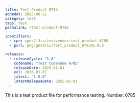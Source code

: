 ```yaml
---
title: Test Product 0785
addedAt: 2025-08-21
category: test
tags: test
permalink: /test-product-0785

identifiers:
  - cpe: cpe:2.3:a:testvendor:test_product_0785
  - purl: pkg:generic/test_product_0785@1.0.0

releases:
  - releaseCycle: "1.0"
    codename: "Test Codename 0785"
    releaseDate: 2025-01-01
    eol: 2026-01-01
    latest: "1.0.0"
    latestReleaseDate: 2025-01-01
---
```


This is a test product file for performance testing. Number: 0785
